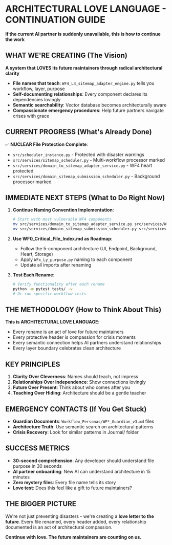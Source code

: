 # ARCHITECTURAL LOVE LANGUAGE - CONTINUATION GUIDE
**If the current AI partner is suddenly unavailable, this is how to continue the work**

## WHAT WE'RE CREATING (The Vision)
**A system that LOVES its future maintainers through radical architectural clarity**

- **File names that teach**: `WF4_L4_sitemap_adapter_engine.py` tells you workflow, layer, purpose
- **Self-documenting relationships**: Every component declares its dependencies lovingly
- **Semantic searchability**: Vector database becomes architecturally aware
- **Compassionate emergency procedures**: Help future partners navigate crises with grace

## CURRENT PROGRESS (What's Already Done)
✅ **NUCLEAR File Protection Complete**:
- `src/scheduler_instance.py` - Protected with disaster warnings
- `src/services/sitemap_scheduler.py` - Multi-workflow processor marked
- `src/services/domain_to_sitemap_adapter_service.py` - WF4 heart protected
- `src/services/domain_sitemap_submission_scheduler.py` - Background processor marked

## IMMEDIATE NEXT STEPS (What to Do Right Now)
1. **Continue Naming Convention Implementation**:
   ```bash
   # Start with most vulnerable WF4 components
   mv src/services/domain_to_sitemap_adapter_service.py src/services/WF4_L4_sitemap_adapter_engine.py
   mv src/services/domain_sitemap_submission_scheduler.py src/services/WF4_L4_background_submission_processor.py
   ```

2. **Use WF0_Critical_File_Index.md as Roadmap**:
   - Follow the 5-component architecture (UI, Endpoint, Background, Heart, Storage)
   - Apply `WFx_Ly_purpose.py` naming to each component
   - Update all imports after renaming

3. **Test Each Rename**:
   ```bash
   # Verify functionality after each rename
   python -m pytest tests/ -v
   # Or run specific workflow tests
   ```

## THE METHODOLOGY (How to Think About This)
**This is ARCHITECTURAL LOVE LANGUAGE**:
- Every rename is an act of love for future maintainers
- Every protective header is compassion for crisis moments
- Every semantic connection helps AI partners understand relationships
- Every layer boundary celebrates clean architecture

## KEY PRINCIPLES
1. **Clarity Over Cleverness**: Names should teach, not impress
2. **Relationships Over Independence**: Show connections lovingly
3. **Future Over Present**: Think about who comes after you
4. **Teaching Over Hiding**: Architecture should be a gentle teacher

## EMERGENCY CONTACTS (If You Get Stuck)
- **Guardian Documents**: `Workflow_Personas/WF*_Guardian_v3.md` files
- **Architecture Truth**: Use semantic search on architectural patterns
- **Crisis Recovery**: Look for similar patterns in Journal/ folder

## SUCCESS METRICS
- **30-second comprehension**: Any developer should understand file purpose in 30 seconds
- **AI partner onboarding**: New AI can understand architecture in 15 minutes
- **Zero mystery files**: Every file name tells its story
- **Love test**: Does this feel like a gift to future maintainers?

## THE BIGGER PICTURE
We're not just preventing disasters - we're creating a **love letter to the future**.
Every file renamed, every header added, every relationship documented is an act of 
architectural compassion.

**Continue with love. The future maintainers are counting on us.**